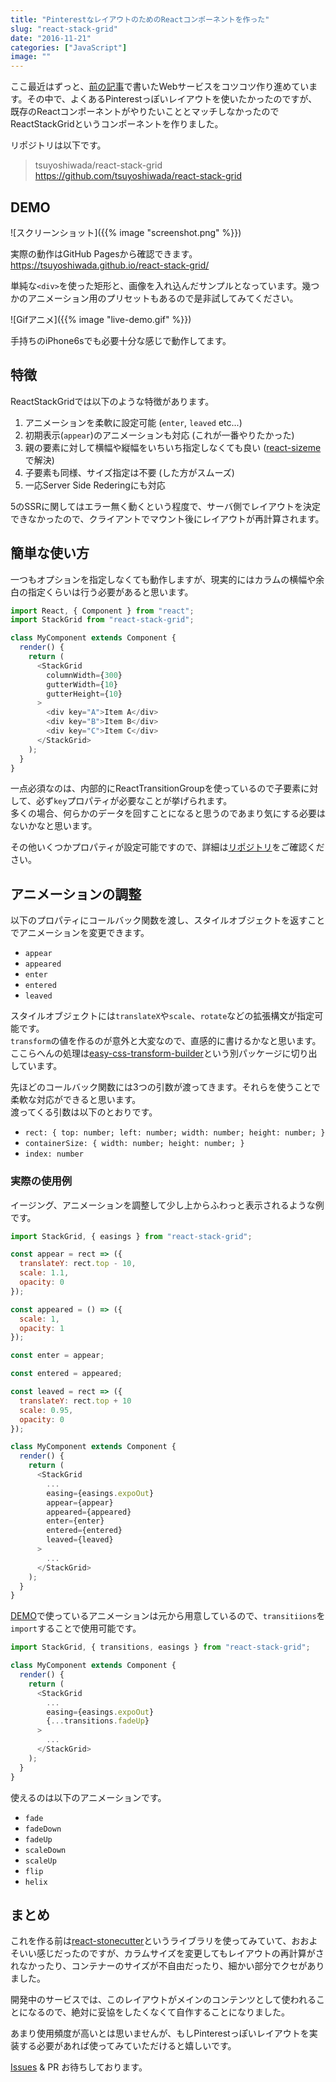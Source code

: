 ```yaml
---
title: "PinterestなレイアウトのためのReactコンポーネントを作った"
slug: "react-stack-grid"
date: "2016-11-21"
categories: ["JavaScript"]
image: ""
---
```



ここ最近はずっと、[前の記事](https://blog.wadackel.me/2016/personal-work-notes/)で書いたWebサービスをコツコツ作り進めています。その中で、よくあるPinterestっぽいレイアウトを使いたかったのですが、既存のReactコンポーネントがやりたいこととマッチしなかったのでReactStackGridというコンポーネントを作りました。

リポジトリは以下です。

> tsuyoshiwada/react-stack-grid  
> https://github.com/tsuyoshiwada/react-stack-grid



## DEMO

![スクリーンショット]({{% image "screenshot.png" %}})

実際の動作はGitHub Pagesから確認できます。  
https://tsuyoshiwada.github.io/react-stack-grid/

単純な`<div>`を使った矩形と、画像を入れ込んだサンプルとなっています。幾つかのアニメーション用のプリセットもあるので是非試してみてください。

![Gifアニメ]({{% image "live-demo.gif" %}})

手持ちのiPhone6sでも必要十分な感じで動作してます。



## 特徴

ReactStackGridでは以下のような特徴があります。

1. アニメーションを柔軟に設定可能 (`enter`, `leaved` etc...)
2. 初期表示(`appear`)のアニメーションも対応 (これが一番やりたかった)
3. 親の要素に対して横幅や縦幅をいちいち指定しなくても良い ([react-sizeme](https://github.com/ctrlplusb/react-sizeme)で解決)
4. 子要素も同様、サイズ指定は不要 (した方がスムーズ)
5. 一応Server Side Rederingにも対応

5のSSRに関してはエラー無く動くという程度で、サーバ側でレイアウトを決定できなかったので、クライアントでマウント後にレイアウトが再計算されます。



## 簡単な使い方

一つもオプションを指定しなくても動作しますが、現実的にはカラムの横幅や余白の指定くらいは行う必要があると思います。

```javascript
import React, { Component } from "react";
import StackGrid from "react-stack-grid";

class MyComponent extends Component {
  render() {
    return (
      <StackGrid
        columnWidth={300}
        gutterWidth={10}
        gutterHeight={10}
      >
        <div key="A">Item A</div>
        <div key="B">Item B</div>
        <div key="C">Item C</div>
      </StackGrid>
    );
  }
}
```

一点必須なのは、内部的にReactTransitionGroupを使っているので子要素に対して、必ず`key`プロパティが必要なことが挙げられます。  
多くの場合、何らかのデータを回すことになると思うのであまり気にする必要はないかなと思います。

その他いくつかプロパティが設定可能ですので、詳細は[リポジトリ](https://github.com/tsuyoshiwada/react-stack-grid)をご確認ください。



## アニメーションの調整

以下のプロパティにコールバック関数を渡し、スタイルオブジェクトを返すことでアニメーションを変更できます。

* `appear`
* `appeared`
* `enter`
* `entered`
* `leaved`

スタイルオブジェクトには`translateX`や`scale`、`rotate`などの拡張構文が指定可能です。  
`transform`の値を作るのが意外と大変なので、直感的に書けるかなと思います。ここらへんの処理は[easy-css-transform-builder](https://github.com/tsuyoshiwada/easy-css-transform-builder)という別パッケージに切り出しています。

先ほどのコールバック関数には3つの引数が渡ってきます。それらを使うことで柔軟な対応ができると思います。  
渡ってくる引数は以下のとおりです。

* `rect: { top: number; left: number; width: number; height: number; }`
* `containerSize: { width: number; height: number; }`
* `index: number`


### 実際の使用例

イージング、アニメーションを調整して少し上からふわっと表示されるような例です。

```javascript
import StackGrid, { easings } from "react-stack-grid";

const appear = rect => ({
  translateY: rect.top - 10,
  scale: 1.1,
  opacity: 0
});

const appeared = () => ({
  scale: 1,
  opacity: 1
});

const enter = appear;

const entered = appeared;

const leaved = rect => ({
  translateY: rect.top + 10
  scale: 0.95,
  opacity: 0
});

class MyComponent extends Component {
  render() {
    return (
      <StackGrid
        ...
        easing={easings.expoOut}
        appear={appear}
        appeared={appeared}
        enter={enter}
        entered={entered}
        leaved={leaved}
      >
        ...
      </StackGrid>
    );
  }
}
```

[DEMO](https://tsuyoshiwada.github.io/react-stack-grid/)で使っているアニメーションは元から用意しているので、`transitiions`を`import`することで使用可能です。

```javascript
import StackGrid, { transitions, easings } from "react-stack-grid";

class MyComponent extends Component {
  render() {
    return (
      <StackGrid
        ...
        easing={easings.expoOut}
        {...transitions.fadeUp}
      >
        ...
      </StackGrid>
    );
  }
}
```

使えるのは以下のアニメーションです。

* `fade`
* `fadeDown`
* `fadeUp`
* `scaleDown`
* `scaleUp`
* `flip`
* `helix`



## まとめ

これを作る前は[react-stonecutter](https://github.com/dantrain/react-stonecutter)というライブラリを使ってみていて、おおよそいい感じだったのですが、カラムサイズを変更してもレイアウトの再計算がされなかったり、コンテナーのサイズが不自由だったり、細かい部分でクセがありました。

開発中のサービスでは、このレイアウトがメインのコンテンツとして使われることになるので、絶対に妥協をしたくなくて自作することになりました。

あまり使用頻度が高いとは思いませんが、もしPinterestっぽいレイアウトを実装する必要があれば使ってみていただけると嬉しいです。

[Issues](https://github.com/tsuyoshiwada/react-stack-grid/issues) & PR お待ちしております。
